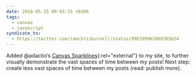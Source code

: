 ```yaml
---
date: 2018-05-15 09:03:15 +0100
tags:
  - canvas
  - javascript
syndicate_to:
  - https://twitter.com/iamchrisburnell/status/996299962060365824
---
```


Added @adactio’s [Canvas Sparklines](https://adactio.com/journal/5941){:rel="external"} to my site, to further visually demonstrate the vast spaces of time between my posts! Next step: create less vast spaces of time between my posts (read: publish more).
